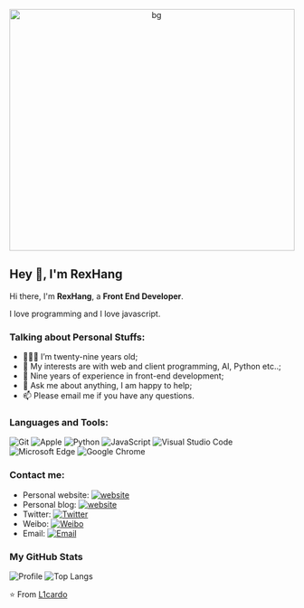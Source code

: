 <p align="center">
  <img src="https://github.com/rexhang/rexhang/assets/14832793/df73eee9-b0ef-47be-9e0d-180ab8150b2e" width="100%" height="428" style="margin: 0 auto;" alt="bg" />
</p>

## Hey 👋, I'm RexHang

Hi there, I'm **RexHang**, a **Front End Developer**.

I love programming and I love javascript.

### Talking about Personal Stuffs:

- 👨🏽‍💻 I’m twenty-nine years old;
- 🤔 My interests are with web and client programming, AI, Python etc..;
- 💼 Nine years of experience in front-end development;
- 💬 Ask me about anything, I am happy to help;
- 📫 Please email me if you have any questions.

### Languages and Tools:

![Git](https://img.shields.io/badge/Git-F05032?style=flat-square&logo=Git&logoColor=white)
![Apple](https://img.shields.io/badge/iPhone_and_MacBook-999999?style=flat-square&logo=Apple&logoColor=white)
![Python](https://img.shields.io/badge/Python-3776AB?style=flat-square&logo=Python&logoColor=white)
![JavaScript](https://img.shields.io/badge/JavaScript-F7DF1E?style=flat-square&logo=JavaScript&logoColor=white)
![Visual Studio Code](https://img.shields.io/badge/Visual_Studio_Code-007ACC?style=flat-square&logo=Visual-Studio-Code&logoColor=white)
![Microsoft Edge](https://img.shields.io/badge/Microsoft_Edge-0078D7?style=flat-square&logo=Microsoft-Edge&logoColor=white)
![Google Chrome](https://img.shields.io/badge/Google_Chrome-0078D7?style=flat-square&logo=Google-Chrome&logoColor=white)

### Contact me:

- Personal website: [![website](https://img.shields.io/badge/https://rexhang.com-3693F3?style=flat-square&logo=icloud&logoColor=white)](https://rexhang.com)
- Personal blog: [![website](https://img.shields.io/badge/https://blog.rexhang.com-3693F3?style=flat-square&logo=icloud&logoColor=white)](https://blog.rexhang.com)
- Twitter: [![Twitter](https://img.shields.io/badge/@ghng75339-1DA1F2?style=flat-square&logo=twitter&logoColor=white)](https://twitter.com/ghng75339) 
- Weibo: [![Weibo](https://img.shields.io/badge/@Web_RexHang-E6162D?style=flat-square&logo=sina-weibo&logoColor=white)](https://weibo.com/u/5763561654)
- Email: [![Email](https://img.shields.io/badge/rexhang@outlook.com-D14836?style=flat-square&logo=gmail&logoColor=white)](mailto:rexhang@outlook.com)

### My GitHub Stats

![Profile](https://github-readme-stats.vercel.app/api?username=rexhang&show_icons=true&theme=dark)
![Top Langs](https://github-readme-stats.vercel.app/api/top-langs/?username=rexhang&layout=compact)

⭐️ From [L1cardo](https://github.com/rexhang)
